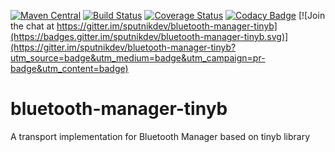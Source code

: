 [![Maven Central](https://img.shields.io/maven-central/v/org.sputnikdev/bluetooth-manager-tinyb.svg)](https://mvnrepository.com/artifact/org.sputnikdev/bluetooth-manager-tinyb)
[![Build Status](https://travis-ci.org/sputnikdev/bluetooth-manager-tinyb.svg?branch=master)](https://travis-ci.org/sputnikdev/bluetooth-manager-tinyb)
[![Coverage Status](https://coveralls.io/repos/github/sputnikdev/bluetooth-manager-tinyb/badge.svg?branch=master)](https://coveralls.io/github/sputnikdev/bluetooth-manager-tinyb?branch=master)
[![Codacy Badge](https://api.codacy.com/project/badge/Grade/478caa4b9498441f89bd1a880b7f8b53)](https://www.codacy.com/app/vkolotov/bluetooth-manager-tinyb?utm_source=github.com&amp;utm_medium=referral&amp;utm_content=sputnikdev/bluetooth-manager-tinyb&amp;utm_campaign=Badge_Grade)
[![Join the chat at https://gitter.im/sputnikdev/bluetooth-manager-tinyb](https://badges.gitter.im/sputnikdev/bluetooth-manager-tinyb.svg)](https://gitter.im/sputnikdev/bluetooth-manager-tinyb?utm_source=badge&utm_medium=badge&utm_campaign=pr-badge&utm_content=badge)
# bluetooth-manager-tinyb
A transport implementation for Bluetooth Manager based on tinyb library
